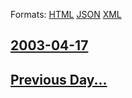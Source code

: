
Formats: [HTML](2003/04/17/index.html)  [JSON](2003/04/17/index.json)  [XML](2003/04/17/index.xml)  

## [2003-04-17](/news/2003/04/17/index.md)

## [Previous Day...](/news/2003/04/16/index.md)

